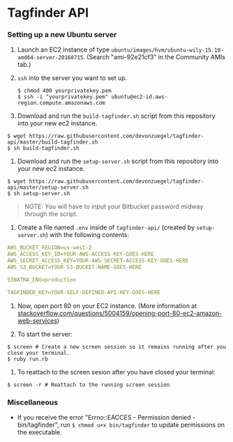 # Tagfinder API

### Setting up a new Ubuntu server

1. Launch an EC2 instance of type `ubuntu/images/hvm/ubuntu-wily-15.10-amd64-server-20160715`. (Search "ami-92e21cf3" in the Community AMIs tab.)

1. `ssh` into the server you want to set up.

    ```shell
    $ chmod 400 yourprivatekey.pem
    $ ssh -i "yourprivatekey.pem" ubuntu@ec2-id.aws-region.compute.amazonaws.com
    ```

1. Download and run the `build-tagfinder.sh` script from this repository into your new ec2 instance.

```shell
$ wget https://raw.githubusercontent.com/devonzuegel/tagfinder-api/master/build-tagfinder.sh
$ sh build-tagfinder.sh
```

1. Download and run the `setup-server.sh` script from this repository into your new ec2 instance.

```shell
$ wget https://raw.githubusercontent.com/devonzuegel/tagfinder-api/master/setup-server.sh
$ sh setup-server.sh
```

> NOTE: You will have to input your Bitbucket password midway through the script.

1. Create a file named `.env` inside of `tagfinder-api/` (created by `setup-server.sh`) with the following contents:

```yaml
AWS_BUCKET_REGION=us-west-2
AWS_ACCESS_KEY_ID=YOUR-AWS-ACCESS-KEY-GOES-HERE
AWS_SECRET_ACCESS_KEY=YOUR-AWS-SECRET-ACCESS-KEY-GOES-HERE
AWS_S3_BUCKET=YOUR-S3-BUCKET-NAME-GOES-HERE

SINATRA_ENV=production

TAGFINDER_KEY=YOUR-SELF-DEFINED-API-KEY-GOES-HERE
```

1. Now, open port 80 on your EC2 instance. (More information at [stackoverflow.com/questions/5004159/opening-port-80-ec2-amazon-web-services](http://stackoverflow.com/questions/5004159/opening-port-80-ec2-amazon-web-services))

1. To start the server:

```shell
$ screen # Create a new screen session so it remains running after you close your terminal.
$ ruby run.rb
```

1. To reattach to the screen sesion after you have closed your terminal:

```shell 
$ screen -r # Reattach to the running screen session
```

### Miscellaneous

- If you receive the error "Errno::EACCES - Permission denied - bin/tagfinder", run `$ chmod u+x bin/tagfinder` to update permissions on the executable.
